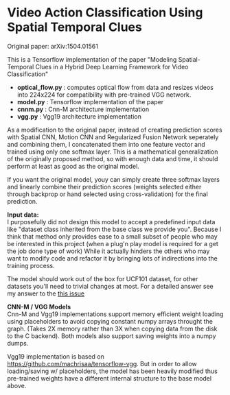 # Video Action Classification Using Spatial Temporal Clues

Original paper: arXiv:1504.01561

This is a Tensorflow implementation of the paper "Modeling Spatial-Temporal Clues in a Hybrid Deep
Learning Framework for Video Classification"

* **optical_flow.py** : computes optical flow from data and resizes videos into 224x224 for compatibility with pre-trained VGG network.
* **model.py** : Tensorflow implementation of the paper
* **cnnm.py** : Cnn-M architecture implementation
* **vgg.py** : Vgg19 architecture implementation

As a modification to the original paper, instead of creating prediction scores with Spatial CNN, Motion CNN and Regularized Fusion Network seperately and combining them, I concatenated them into one feature vector and trained using only one softmax layer. This is a mathematical generalization of the originally proposed method, so with enough data and time, it should perform at least as good as the original model. 

If you want the original model, youy can simply create three softmax layers and linearly combine their prediction scores (weights selected either through backprop or hand selected using cross-validation) for the final prediction.

**Input data:**  
I purposefully did not design this model to accept  a predefined input data like "dataset class inherited from the base class we provide you". Because I think that method only provides ease to a small subset of people who may be interested in this project (when a plug'n play model is required for a get the job done type of work) While it actually hinders the others who may want to modify code and refactor it by bringing lots of indirections into the training process.

The model should work out of the box for UCF101 dataset, for other datasets you'll need to trivial changes at most. For a detailed answer see my answer to the [this issue](https://github.com/talhasaruhan/video-action-classification/issues/2)


**CNN-M / VGG Models**  
Cnn-M and Vgg19 implementations support memory efficient weight loading using placeholders to avoid copying constant numpy arrays  throught the graph. (Takes 2X memory rather than 3X when copying data from the disk to the C backend). Both models also support saving weights into a numpy dumps.

Vgg19 implementation is based on https://github.com/machrisaa/tensorflow-vgg. But in order to allow loading/saving w/ placeholders, the model has been heavily modified thus pre-trained weights have a different internal structure to the base model above.
